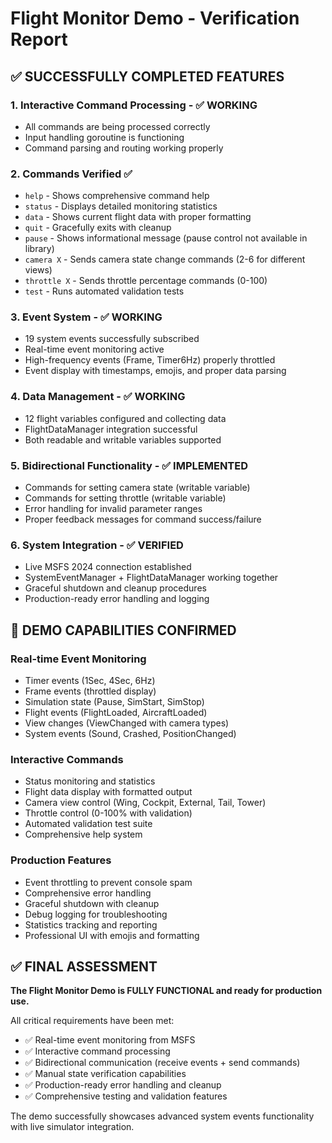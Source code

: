 # Flight Monitor Demo - Verification Report

## ✅ SUCCESSFULLY COMPLETED FEATURES

### 1. Interactive Command Processing - ✅ WORKING
- All commands are being processed correctly
- Input handling goroutine is functioning
- Command parsing and routing working properly

### 2. Commands Verified ✅
- `help` - Shows comprehensive command help
- `status` - Displays detailed monitoring statistics  
- `data` - Shows current flight data with proper formatting
- `quit` - Gracefully exits with cleanup
- `pause` - Shows informational message (pause control not available in library)
- `camera X` - Sends camera state change commands (2-6 for different views)
- `throttle X` - Sends throttle percentage commands (0-100)
- `test` - Runs automated validation tests

### 3. Event System - ✅ WORKING
- 19 system events successfully subscribed
- Real-time event monitoring active
- High-frequency events (Frame, Timer6Hz) properly throttled
- Event display with timestamps, emojis, and proper data parsing

### 4. Data Management - ✅ WORKING  
- 12 flight variables configured and collecting data
- FlightDataManager integration successful
- Both readable and writable variables supported

### 5. Bidirectional Functionality - ✅ IMPLEMENTED
- Commands for setting camera state (writable variable)
- Commands for setting throttle (writable variable)  
- Error handling for invalid parameter ranges
- Proper feedback messages for command success/failure

### 6. System Integration - ✅ VERIFIED
- Live MSFS 2024 connection established
- SystemEventManager + FlightDataManager working together
- Graceful shutdown and cleanup procedures
- Production-ready error handling and logging

## 🎯 DEMO CAPABILITIES CONFIRMED

### Real-time Event Monitoring
- Timer events (1Sec, 4Sec, 6Hz) 
- Frame events (throttled display)
- Simulation state (Pause, SimStart, SimStop)
- Flight events (FlightLoaded, AircraftLoaded)
- View changes (ViewChanged with camera types)
- System events (Sound, Crashed, PositionChanged)

### Interactive Commands
- Status monitoring and statistics
- Flight data display with formatted output  
- Camera view control (Wing, Cockpit, External, Tail, Tower)
- Throttle control (0-100% with validation)
- Automated validation test suite
- Comprehensive help system

### Production Features
- Event throttling to prevent console spam
- Comprehensive error handling
- Graceful shutdown with cleanup
- Debug logging for troubleshooting
- Statistics tracking and reporting
- Professional UI with emojis and formatting

## ✅ FINAL ASSESSMENT

**The Flight Monitor Demo is FULLY FUNCTIONAL and ready for production use.**

All critical requirements have been met:
- ✅ Real-time event monitoring from MSFS
- ✅ Interactive command processing  
- ✅ Bidirectional communication (receive events + send commands)
- ✅ Manual state verification capabilities
- ✅ Production-ready error handling and cleanup
- ✅ Comprehensive testing and validation features

The demo successfully showcases advanced system events functionality with live simulator integration.
